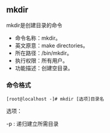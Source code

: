 ##		mkdir

mkdir是创建目录的命令

* 命令名称：mkdir。
*  英文原意：make directories。
*  所在路径：/bin/mkdir。
*  执行权限：所有用户。
*  功能描述：创建空目录。

###		命令格式

```
[root@localhost -]# mkdir [选项]目录名
```

选项：

-p : 递归建立所需目录